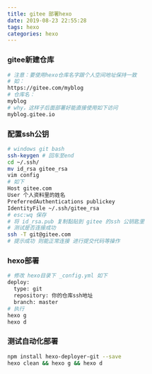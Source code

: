 ```yaml
---
title: gitee 部署hexo
date: 2019-08-23 22:55:28
tags: hexo
categories: hexo
---
```


### gitee新建仓库

```bash
# 注意：要使用hexo仓库名字跟个人空间地址保持一致
# 如：
https://gitee.com/myblog 
# 仓库名：
myblog
# why，这样子后面部署好能直接使用如下访问
myblog.gitee.io
```

### 配置ssh公钥

```bash
# windows git bash
ssh-keygen # 回车至end
cd ~/.ssh/
mv id_rsa gitee_rsa
vim config
# 如下
Host gitee.com
User 个人资料里的姓名
PreferredAuthentications publickey
IdentityFile ~/.ssh/gitee_rsa
# esc:wq 保存
# 将 id_rsa.pub 复制黏贴到 gitee 的ssh 公钥匙里
# 测试是否连接成功
ssh -T git@gitee.com
# 提示成功 则能正常连接 进行提交代码等操作
```

<!-- more -->
### hexo部署

```bash
# 修改 hexo目录下 _config.yml 如下
deploy:
  type: git
  repository: 你的仓库ssh地址
  branch: master
# 执行
hexo g
hexo d
```

### 测试自动化部署

```bash
npm install hexo-deployer-git --save
hexo clean && hexo g && hexo d
```